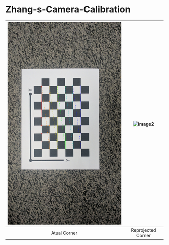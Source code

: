 # Zhang-s-Camera-Calibration

| ![image1](Calibration_Imgs/Outputs1/6_corners.png) | ![image2](Calibration_Imgs/Outputs1/6rerojected_image.png) |
|:--:|:---:|
| Atual Corner |Reprojected Corner|
